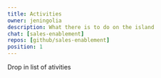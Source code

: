 ```yaml
---
title: Activities
owner: jeningolia
description: What there is to do on the island
chat: [sales-enablement]
repos: [github/sales-enablement]
position: 1
---
```


Drop in list of ativities 
